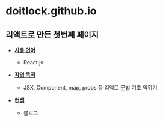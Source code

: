 # doitlock.github.io

## 리액트로 만든 첫번째 페이지

- **<u>사용 언어</u>**
  - React.js

- **<u>작업 목적</u>**  
  - JSX, Component, map, props 등 리액트 문법 기초 익히기

- **<u>컨셉</u>**
  - 블로그